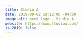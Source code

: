 ```yaml
---
title: Studio A
date: 2019-09-02 19:12:00 -04:00
image-alt: need logo - Studio A
website: https://www.studioa.com/
is-2019: false
---
```


